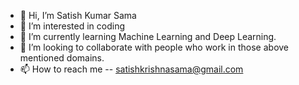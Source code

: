 - 👋 Hi, I’m Satish Kumar Sama
- 👀 I’m interested in coding
- 🌱 I’m currently learning Machine Learning and Deep Learning.
- 💞️ I’m looking to collaborate with people who work in those above mentioned domains.
- 📫 How to reach me -- satishkrishnasama@gmail.com

<!---
satishkrishnass/satishkrishnass is a ✨ special ✨ repository because its `README.md` (this file) appears on your GitHub profile.
You can click the Preview link to take a look at your changes.
--->
